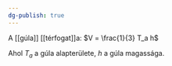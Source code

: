 ```yaml
---
dg-publish: true
---
```

A [[gúla]] [[térfogat]]a: 
$V = \frac{1}{3} T_a h$ 

Ahol $T_a$ a gúla alapterülete, $h$ a gúla magassága. 